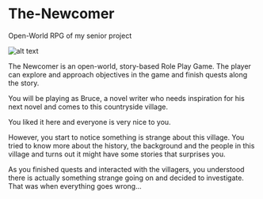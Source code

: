 # The-Newcomer
Open-World RPG of my senior project


![alt text](https://raw.githubusercontent.com/gavinlau0628/The-Newcomer/The_newcomer_logo(black_background)v2.png)
    

The Newcomer is an open-world, story-based Role Play Game. The player can explore and approach objectives in the game and finish quests along the story.

You will be playing as Bruce, a novel writer who needs inspiration for his next novel and comes to this countryside village.

You liked it here and everyone is very nice to you.

However, you start to notice something is strange about this village. You tried to know more about the history, the background and the people in this village and turns out it might have some stories that surprises you.

As you finished quests and interacted with the villagers, you understood there is actually something strange going on and decided to investigate. That was when everything goes wrong...
